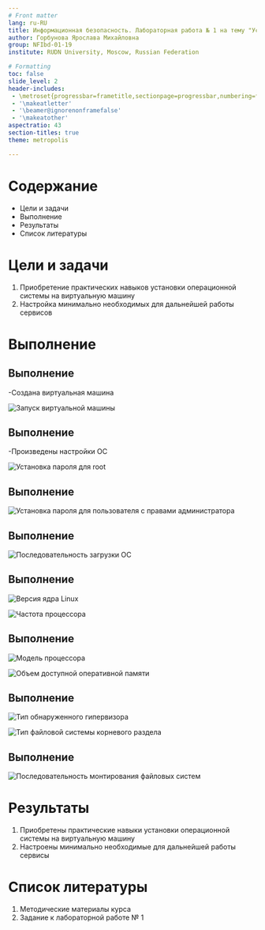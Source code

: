 ```yaml
---
# Front matter
lang: ru-RU
title: Информационная безопасность. Лабораторная работа № 1 на тему "Установка и конфигурация операционной системы на виртуальную машину"
author: Горбунова Ярослава Михайловна
group: NFIbd-01-19
institute: RUDN University, Moscow, Russian Federation

# Formatting
toc: false
slide_level: 2
header-includes: 
 - \metroset{progressbar=frametitle,sectionpage=progressbar,numbering=fraction}
 - '\makeatletter'
 - '\beamer@ignorenonframefalse'
 - '\makeatother'
aspectratio: 43
section-titles: true
theme: metropolis

---
```


# Содержание
* Цели и задачи
* Выполнение
* Результаты
* Список литературы

# Цели и задачи
1. Приобретение практических навыков
установки операционной системы на виртуальную машину
2. Настройка минимально необходимых для дальнейшей работы сервисов

# Выполнение
## Выполнение
-Создана виртуальная машина

![Запуск виртуальной машины](images/40.jpg)

## Выполнение
-Произведены настройки ОС

![Установка пароля для root](images/16.jpg)

## Выполнение
![Установка пароля для пользователя с правами администратора](images/17.jpg)

## Выполнение
![Последовательность загрузки ОС](images/20.jpg)

## Выполнение
![Версия ядра Linux](images/21.jpg)

![Частота процессора](images/22.jpg)

## Выполнение
![Модель процессора](images/23.jpg)

![Объем доступной оперативной памяти](images/24.jpg)

## Выполнение
![Тип обнаруженного гипервизора](images/25.jpg)

![Тип файловой системы корневого раздела](images/26.jpg)

## Выполнение
![Последовательность монтирования файловых систем](images/27.jpg)

# Результаты
1. Приобретены практические навыки
установки операционной системы на виртуальную машину
2. Настроены минимально необходимые для дальнейшей работы сервисы

# Список литературы
1. Методические материалы курса
2. Задание к лабораторной работе № 1